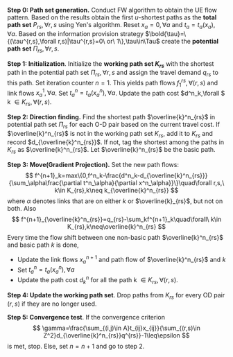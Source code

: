 **Step 0: Path set generation.** Conduct FW algorithm to obtain the UE flow pattern. Based on the results obtain the first $u$-shortest paths as the **total path set** $P_{rs},\forall r,s$ using Yen's algorithm. Reset $x_a=0,\forall a$ and $t_a=t_a(x_a),\forall a$. Based on the information provision strategy $\bold{\tau}=\{(\tau^{r,s},\forall r,s)|\tau^{r,s}=0\ or\ 1\},\tau\in\Tau$ create the **potential path set** $\Pi_{rs},\forall r,s$.

**Step 1: Initialization**. Initialize the **working path set $K_{rs}$** with the shortest path in the potential path set $\Pi_{rs},\forall r,s$ and assign the travel demand $q_{rs}$ to this path. Set iteration counter $n=1$. This yields path flows $f^{rs}_1,\forall (r,s)$ and link flows $x^1_a,\forall a$. Set $t_a^n=t_a(x^n_a),\forall a$. Update the path cost $d^n_k,\forall $ k $\in K_{rs},\forall (r,s)$.

**Step 2: Direction finding.** Find the shortest path $\overline{k}^n_{rs}$ in potential path set $\Pi_{rs}$ for each O-D pair based on the current travel cost. If $\overline{k}^n_{rs}$ is not in the working path set $K_{rs}$, add it to $K_{rs}$ and record $d_{\overline{k}^n_{rs}}$. If not, tag the shortest among the paths in $K_{rs}$ as $\overline{k}^n_{rs}$. Let $\overline{k}^n_{rs}$ be the basic path.

**Step 3: Move(Gradient Projection).** Set the new path flows:
$$
f^{n+1}_k=max\{0,f^n_k-\frac{d^n_k-d_{\overline{k}^n_{rs}}}{\sum_\alpha\frac{\partial t^n_\alpha}{\partial x^n_\alpha}}\}\quad\forall r,s,\ k\in K_{rs},k\neq k_{\overline{k}^n_{rs}}
$$
where $\alpha$ denotes links that are on either $k$ or $\overline{k}_{rs}$, but not on both. Also
$$
f^{n+1}_{\overline{k}^n_{rs}}=q_{rs}-\sum_kf^{n+1}_k\quad\forall\ k\in K_{rs},k\neq\overline{k}^n_{rs}
$$
Every time the flow shift between one non-basic path $\overline{k}^n_{rs}$ and basic path $k$ is done, 

+ Update the link flows $x^{n+1}_a$ and path flow of $\overline{k}^n_{rs}$ and $k$ 
+ Set $t_a^n=t_a(x^n_a),\forall a$
+ Update the path cost $d^n_k$ for all the path k $\in K_{rs},\forall (r,s)$.

**Step 4: Update the working path set**. Drop paths from $K_{rs}$ for every OD pair $(r,s)$ if they are no longer used.

**Step 5: Convergence test**. If the convergence criterion
$$
\gamma=\frac{\sum_{(i,j)\in A}t_{ij}x_{ij}}{\sum_{(r,s)\in Z^2}d_{\overline{k}^n_{rs}}q^{rs}}-1\leq\epsilon
$$
 is met, stop. Else, set $n=n+1$ and go to step 2.
